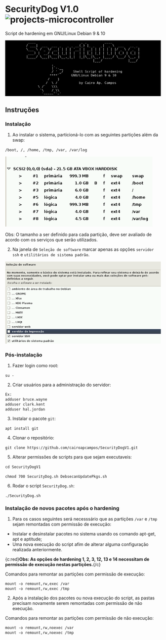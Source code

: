 # SecurityDog V1.0 ![projects-microcontroller](https://img.shields.io/badge/script-shell-blue)
Script de hardening em GNU/Linux Debian 9 & 10

![Initial Screen](https://github.com/cairoapcampos/SecurityDogV1/raw/master/img.png)

## Instruções
### Instalação

1. Ao instalar o sistema, particioná-lo com as seguintes partições além da swap:

`/boot, /, /home, /tmp, /var, /var/log`

![Initial Screen](https://github.com/cairoapcampos/SecurityDogV1/raw/master/img2.png)

Obs: O tamanho a ser definido para cada partição, deve ser avaliado de acordo com os serviços que serão utilizados.

2. Na janela de `Seleção de software` marcar apenas as opções `servidor ssh` e `utilitários de sistema padrão`.

![Initial Screen](https://github.com/cairoapcampos/SecurityDogV1/raw/master/img3.png)

### Pós-instalação

1. Fazer login como root:

`su -`

2. Criar usuários para a administração do servidor:

```
Ex:
adduser bruce.wayne 
adduser clark.kent
adduser hal.jordan
```

3. Instalar o pacote `git`:

`apt install git`

4. Clonar o repositório:

`git clone https://github.com/cairoapcampos/SecurityDogV1.git`

5. Alterar permissões de scripts para que sejam executaveis:

`cd SecurityDogV1`

`chmod 700 SecurityDog.sh DebsecanUpdatePkgs.sh`

6. Rodar o script `SecurityDog.sh`:

`./SecurityDog.sh`


### Instalação de novos pacotes após o hardening

1. Para os casos seguintes será necesssário que as partições `/var` e `/tmp` sejam remontadas com permissão de execução:

* Instalar e desinstalar pacotes no sistema usando os comando apt-get, apt e aptitude;
* Uma nova execução do script afim de alterar alguma configuração realizada anteriormente.

{c:red}**Obs: As opções de hardening 1, 2, 3, 12, 13 e 14 necessitam de permissão de execução nestas partições.**{/c} 

Comandos para remontar as partições com permissão de execução:

```
mount -o remount,rw,exec /var
mount -o remount,rw,exec /tmp
```
2. Após a instalação dos pacotes ou nova execução do script, as pastas precisam novamente serem remontadas com permissão de não execução.

Comandos para remontar as partições com permissão de não execução:

```
mount -o remount,rw,noexec /var
mount -o remount,rw,noexec /tmp
```
